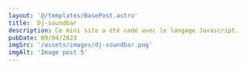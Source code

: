 ```yaml
---
layout: '@/templates/BasePost.astro'
title:  Dj-soundbar
description: Ce mini site a été codé avec le langage Javascript.
pubDate: 09/04/2023
imgSrc: '/assets/images/dj-soundbar.png'
imgAlt: 'Image post 5'
---
```


